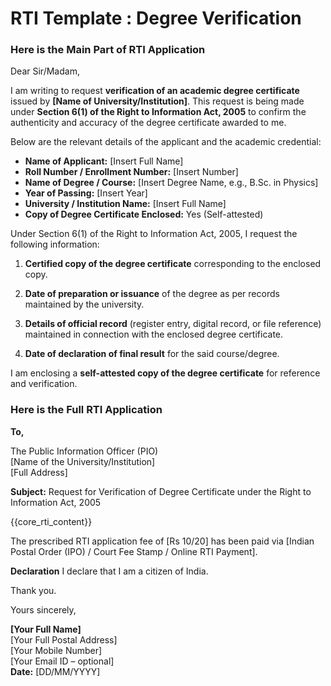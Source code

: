 # RTI Template : Degree Verification
<!-- START Main Part of RTI Application -->

### Here is the Main Part of RTI Application

Dear Sir/Madam,

I am writing to request **verification of an academic degree certificate** issued by **\[Name of University/Institution\]**. This request is being made under **Section 6(1) of the Right to Information Act, 2005** to confirm the authenticity and accuracy of the degree certificate awarded to me.

Below are the relevant details of the applicant and the academic credential:

* **Name of Applicant:** \[Insert Full Name\]  
* **Roll Number / Enrollment Number:** \[Insert Number\]  
* **Name of Degree / Course:** \[Insert Degree Name, e.g., B.Sc. in Physics\]  
* **Year of Passing:** \[Insert Year\]  
* **University / Institution Name:** \[Insert Full Name\]  
* **Copy of Degree Certificate Enclosed:** Yes (Self-attested)

Under Section 6(1) of the Right to Information Act, 2005, I request the following information:

1. **Certified copy of the degree certificate** corresponding to the enclosed copy.

2. **Date of preparation or issuance** of the degree as per records maintained by the university.

3. **Details of official record** (register entry, digital record, or file reference) maintained in connection with the enclosed degree certificate.

4. **Date of declaration of final result** for the said course/degree.

I am enclosing a **self-attested copy of the degree certificate** for reference and verification.

<!-- END OF Main Part of RTI Application -->

### Here is the Full RTI Application

**To,**

The Public Information Officer (PIO)  
[Name of the University/Institution]  
[Full Address]

**Subject:** Request for Verification of Degree Certificate under the Right to Information Act, 2005

{{core_rti_content}}

The prescribed RTI application fee of \[Rs 10/20\] has been paid via \[Indian Postal Order (IPO) / Court Fee Stamp / Online RTI Payment\].

**Declaration** I declare that I am a citizen of India.

Thank you.

Yours sincerely,

**\[Your Full Name\]**  
[Your Full Postal Address]  
[Your Mobile Number]  
[Your Email ID – optional]  
**Date:** \[DD/MM/YYYY\]

